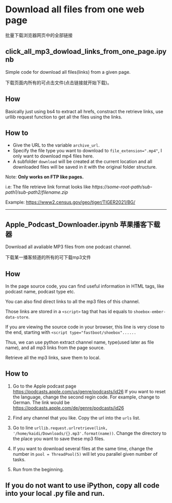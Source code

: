 # Download all files from one web page
批量下载浏览器网页中的全部链接

## click_all_mp3_dowload_links_from_one_page.ipynb 
Simple code for download all files(links) from a given page.

下载页面内所有的可点击文件(点击链接就开始下载)。


## How
Basically just using bs4 to extract all hrefs, constract the retrieve links, use urllib request function to get all the files using the links. 

## How to
- Give the URL to the variable `archive_url`.
- Specify the file type you want to download to `file_extension=".mp4"`, I only want to download mp4 files here.
- A subfolder `download` will be created at the current location and all downloaded files will be saved in it with the original folder structure.

Note:
**Only works on FTP like pages.**
  
i.e: The file retrieve link format looks like *https://some-root-path/sub-path1/sub-path2/filename.zip*

Example: https://www2.census.gov/geo/tiger/TIGER2021/BG/

----

## Apple_Podcast_Downloader.ipynb 苹果播客下载器
Download all avaliable MP3 files from one podcast channel.

下载某一播客频道的所有的可下载mp3文件

## How
In the page source code, you can find useful information in HTML tags, like podcast name, podcast type etc.

You can also find direct links to all the mp3 files of this channel.

Those links are stored in a `<script>` tag that has id equals to `shoebox-ember-data-store`.

If you are viewing the source code in your browser, this line is very close to the end, starting with `<script type="fastboot/shoebox"...... `

Thus, we can use python extract channel name, type(used later as file name), and all mp3 links from the page source.

Retrieve all the mp3 links, save them to local.


## How to
1. Go to the Apple podcast page https://podcasts.apple.com/us/genre/podcasts/id26
   If you want to reset the language, change the second regin code.
   For example, change to German. The link would be https://podcasts.apple.com/de/genre/podcasts/id26

2. Find any channel that you like. Copy the url into the `urls` list.
3. Go to line `urllib.request.urlretrieve(link, '/home/kaidi/Downloads/{}.mp3'.format(name))`.
   Change the directory to the place you want to save these mp3 files.
4. If you want to download several files at the same time, change the number in `pool = ThreadPool(5)` will let you parallel given number of tasks. 
5. Run from the beginning.


## If you do not want to use iPython, copy all code into your local .py file and run.
